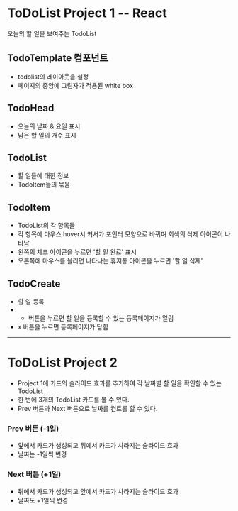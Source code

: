 # ToDoList Project 1 -- React
오늘의 할 일을 보여주는 TodoList

## TodoTemplate 컴포넌트
- todolist의 레이아웃을 설정
- 페이지의 중앙에 그림자가 적용된 white box

## TodoHead
- 오늘의 날짜 & 요일 표시
- 남은 할 일의 개수 표시

## TodoList
- 할 일들에 대한 정보
- TodoItem들의 묶음

## TodoItem
- TodoList의 각 항목들
- 각 항목에 마우스 hover시 커서가 포인터 모양으로 바뀌며 회색의 삭제 아이콘이 나타남
- 왼쪽의 체크 아이콘을 누르면 '할 일 완료' 표시 
- 오른쪽에 마우스를 올리면 나타나는 휴지통 아이콘을 누르면 '할 일 삭제'

## TodoCreate
- 할 일 등록
- + 버튼을 누르면 할 일을 등록할 수 있는 등록페이지가 열림
- x 버튼을 누르면 등록페이지가 닫힘

---

# ToDoList Project 2
- Project 1에 카드의 슬라이드 효과를 추가하여 각 날짜별 할 일을 확인할 수 있는 TodoList
- 한 번에 3개의 TodoList 카드를 볼 수 있다.
- Prev 버튼과 Next 버튼으로 날짜를 컨트롤 할 수 있다.

### Prev 버튼 (-1일)
- 앞에서 카드가 생성되고 뒤에서 카드가 사라지는 슬라이드 효과
- 날짜는 -1일씩 변경

### Next 버튼 (+1일)
- 뒤에서 카드가 생성되고 앞에서 카드가 사라지는 슬라이드 효과
- 날짜도 +1일씩 변경